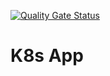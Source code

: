 [![Quality Gate Status](https://sonarcloud.io/api/project_badges/measure?project=kvncont_k8s-app&metric=alert_status)](https://sonarcloud.io/summary/new_code?id=kvncont_k8s-app)
# K8s App
